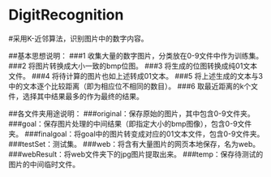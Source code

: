 DigitRecognition
================

#采用K-近邻算法，识别图片中的数字内容。

##基本思想说明：
###1 收集大量的数字图片，分类放在0-9文件中作为训练集。
###2 将图片转换成大小一致的bmp位图。
###3 将生成的位图转换成纯01文本文件。
###4 将待计算的图片也如上述转成01文本。
###5 将上述生成的文本与3中的文本逐个比较距离（即为相应位不相同的数目）。
###6 取最近距离的k个文件，选择其中结果最多的作为最终的结果。

##各文件夹用途说明：
###original：保存原始的图片，其中包含0-9文件夹。
###goal：保存图片处理的中间结果（即指定大小的bmp图像），包含0-9文件夹。
###finalgoal：将goal中的图片转变成对应的01文本文件，包含0-9文件夹。
###testSet：测试集。
###web：将含有大量图片的网页本地保存，名为web。
###webResult：将web文件夹下的jpg图片提取出来。
###temp：保存待测试的图片的中间临时文件。

